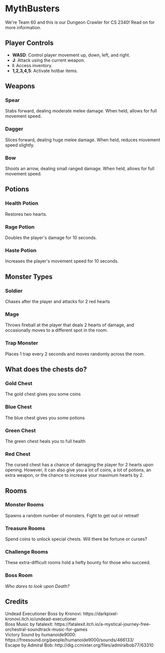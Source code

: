 # MythBusters
We're Team 60 and this is our Dungeon Crawler for CS 2340! Read on for more information.

<h2> Player Controls </h2>

- **WASD**: Control player movement up, down, left, and right.
- **J**: Attack using the current weapon.
- **I**: Access inventory.
- **1,2,3,4,5**: Activate hotbar items.

<h2> Weapons </h2>
<h3> Spear </h3>
Stabs forward, dealing moderate melee damage. When held, allows for full movement speed.
<h3> Dagger </h3>
Slices forward, dealing huge melee damage. When held, reduces movement speed slightly.
<h3> Bow </h3>
Shoots an arrow, dealing small ranged damage. When held, allows for full movement speed. 

<h2> Potions </h2>
<h3> Health Potion </h3>
Restores two hearts.
<h3> Rage Potion </h3>
Doubles the player's damage for 10 seconds.
<h3> Haste Potion </h3>
Increases the player's movement speed for 10 seconds.

<h2> Monster Types </h2>
<h3> Soldier </h3>
Chases after the player and attacks for 2 red hearts
<h3> Mage </h3>
Throws fireball at the player that deals 2 hearts of damage, and occasionally moves to a different spot in the room.
<h3> Trap Monster </h3>
Places 1 trap every 2 seconds and moves randomly across the room.

<h2> What does the chests do? </h2>
<h3> Gold Chest </h3>
The gold chest gives you some coins
<h3> Blue Chest </h3>
The blue chest gives you some potions
<h3> Green Chest </h3>
The green chest heals you to full health
<h3> Red Chest </h3>
The cursed chest has a chance of damaging the player for 2 hearts upon opening. However, it can also give you a lot of coins, a lot of potions, an extra weapon, or the chance to increase your maximum hearts by 2.

<h2> Rooms </h2>
<h3> Monster Rooms </h3>
Spawns a random number of monsters. Fight to get out or retreat!
<h3> Treasure Rooms </h3>
Spend coins to unlock special chests. Will there be fortune or curses?
<h3> Challenge Rooms </h3>
These extra-difficult rooms hold a hefty bounty for those who succeed.
<h3> Boss Room </h3>

*Who dares to look upon Death?*

<h2> Credits </h2>
Undead Executioner Boss by Kronovi: https://darkpixel-kronovi.itch.io/undead-executioner
<br>
Boss Music by fatalexit: https://fatalexit.itch.io/a-mystical-journey-free-orchestral-soundtrack-music-for-games
<br>
Victory Sound by humanoide9000: https://freesound.org/people/humanoide9000/sounds/466133/
<br>
Escape by Admiral Bob: http://dig.ccmixter.org/files/admiralbob77/63310
